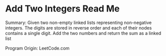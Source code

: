 # Add Two Integers Read Me

Summary: Given two non-empty linked lists representing non-negative integers.  The digits are stored in reverse order and each of their nodes contains a single digit.  Add the two numbers and return the sum as a linked list

Program Origin: LeetCode.com